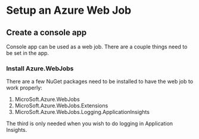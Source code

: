 # Setup an Azure Web Job

## Create a console app

Console app can be used as a web job. There are a couple things need to be set in the app.

### Install Azure.WebJobs

There are a few NuGet packages need to be installed to have the web job to work properly:

1. MicroSoft.Azure.WebJobs
2. MicroSoft.Azure.WebJobs.Extensions
3. MicroSoft.Azure.WebJobs.Logging.ApplicationInsights

The third is only needed when you wish to do logging in Application Insights.
